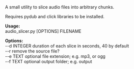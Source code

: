 A small utility to slice audio files into arbitrary chunks.

Requires pydub and click libraries to be installed.

**Usage:**  
  audio_slicer.py [OPTIONS] FILENAME

**Options:**  
  --d INTEGER  duration of each slice in seconds, 40 by default  
  --r          remove the source file?  
  --e TEXT     optional file extension; e.g. mp3, or ogg  
  --f TEXT     optional output folder; e.g. output  
